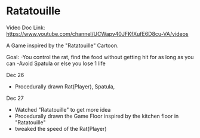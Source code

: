 Ratatouille
==============
Video Doc Link: https://www.youtube.com/channel/UCWapv40JFKfXufE6D8cu-VA/videos

A Game inspired by the "Ratatouille" Cartoon.

Goal: 
-You control the rat, find the food without getting hit for as long as you can
-Avoid Spatula or else you lose 1 life

Dec 26
- Procedurally drawn Rat(Player), Spatula,

Dec 27

- Watched "Ratatouille" to get more idea
- Procedurally drawn the Game Floor inspired by the kitchen floor in "Ratatouille"
- tweaked the speed of the Rat(Player)
  

